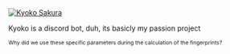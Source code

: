 <a href="https://top.gg/bot/853396288162103307">
  <img src="https://top.gg/api/widget/853396288162103307.svg" alt="Kyoko Sakura" />
  </a> 
             
              
<p> Kyoko is a discord bot, duh, its basicly my passion project</p>

<p style="font-size:8pt">
    Why did we use these specific parameters during the calculation of the fingerprints?
</p>
